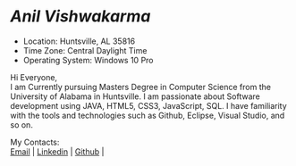 # *Anil Vishwakarma*
* Location: Huntsville, AL 35816
* Time Zone: Central Daylight Time
* Operating System: Windows 10 Pro 

Hi Everyone,  
I am Currently pursuing Masters Degree in Computer Science from the University of Alabama in Huntsville. I am passionate about Software development using JAVA, HTML5, CSS3, JavaScript, SQL. I have familiarity with the tools and technologies such as Github, Eclipse, Visual Studio, and so on. 
 
My Contacts:   
[Email](mailto:vishwakarmaanil321@gmail.com) | [Linkedin](https://www.linkedin.com/in/anilvishwakarma/) | [Github](https://github.com/vishwakarmaanil) | 
